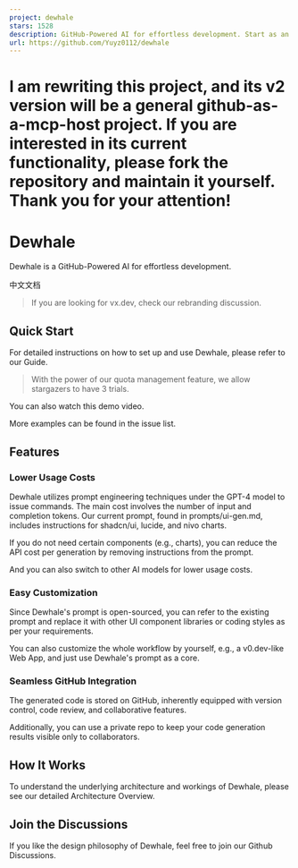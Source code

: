 ```yaml
---
project: dewhale
stars: 1528
description: GitHub-Powered AI for effortless development. Start as an open-source alternative to v0.dev.
url: https://github.com/Yuyz0112/dewhale
---
```


I am rewriting this project, and its v2 version will be a general github-as-a-mcp-host project. If you are interested in its current functionality, please fork the repository and maintain it yourself. Thank you for your attention!
======================================================================================================================================================================================================================================

Dewhale
=======

Dewhale is a GitHub-Powered AI for effortless development.

中文文档

> If you are looking for vx.dev, check our rebranding discussion.

Quick Start
-----------

For detailed instructions on how to set up and use Dewhale, please refer to our Guide.

> With the power of our quota management feature, we allow stargazers to have 3 trials.

You can also watch this demo video.

More examples can be found in the issue list.

Features
--------

### Lower Usage Costs

Dewhale utilizes prompt engineering techniques under the GPT-4 model to issue commands. The main cost involves the number of input and completion tokens. Our current prompt, found in prompts/ui-gen.md, includes instructions for shadcn/ui, lucide, and nivo charts.

If you do not need certain components (e.g., charts), you can reduce the API cost per generation by removing instructions from the prompt.

And you can also switch to other AI models for lower usage costs.

### Easy Customization

Since Dewhale's prompt is open-sourced, you can refer to the existing prompt and replace it with other UI component libraries or coding styles as per your requirements.

You can also customize the whole workflow by yourself, e.g., a v0.dev-like Web App, and just use Dewhale's prompt as a core.

### Seamless GitHub Integration

The generated code is stored on GitHub, inherently equipped with version control, code review, and collaborative features.

Additionally, you can use a private repo to keep your code generation results visible only to collaborators.

How It Works
------------

To understand the underlying architecture and workings of Dewhale, please see our detailed Architecture Overview.

Join the Discussions
--------------------

If you like the design philosophy of Dewhale, feel free to join our Github Discussions.
